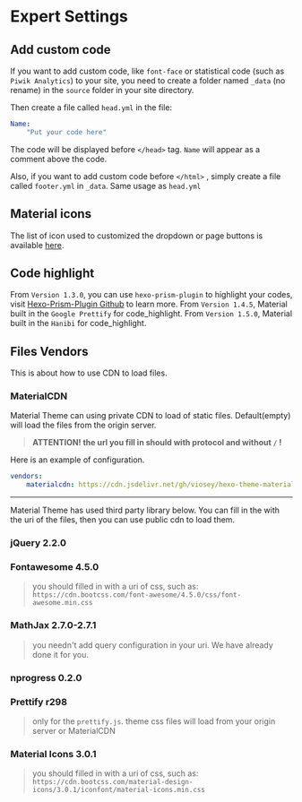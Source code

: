 # Expert Settings

## Add custom code

If you want to add custom code, like `font-face` or statistical code (such as `Piwik Analytics`) to your site, you need to create a folder named `_data` (no rename) in the `source` folder in your site directory.

Then create a file called `head.yml` in the file:

```yaml
Name:
    "Put your code here"
```

The code will be displayed before `</head>` tag. `Name` will appear as a comment above the code.

Also, if you want to add custom code before `</html>` , simply create a file called `footer.yml` in `_data`. Same usage as `head.yml`

## Material icons

The list of icon used to customized the dropdown or page buttons is available [here](https://material.io/icons/).

## Code highlight

From `Version 1.3.0`, you can use `hexo-prism-plugin` to highlight your codes, visit [Hexo-Prism-Plugin Github](https://github.com/ele828/hexo-prism-plugin) to learn more.
From `Version 1.4.5`, Material built in the `Google Prettify` for code_highlight.
From `Version 1.5.0`, Material built in the `Hanibi` for code_highlight.

## Files Vendors

This is about how to use CDN to load files.

### MaterialCDN

Material Theme can using private CDN to load of static files.
Default(empty) will load the files from the origin server.

> **ATTENTION! the url you fill in should with protocol and without `/` !**

Here is an example of configuration.

```yaml
vendors:
    materialcdn: https://cdn.jsdelivr.net/gh/viosey/hexo-theme-material@latest/source
```
-----

Material Theme has used third party library below. You can fill in the with the uri of the files, then you can use public cdn to load them.

### jQuery 2.2.0
### Fontawesome 4.5.0

> you should filled in with a uri of css, such as: `https://cdn.bootcss.com/font-awesome/4.5.0/css/font-awesome.min.css`

### MathJax 2.7.0-2.7.1

> you needn't add query configuration in your uri. We have already done it for you.

### nprogress 0.2.0
### Prettify r298

> only for the `prettify.js`. theme css files will load from your origin server or MaterialCDN

### Material Icons 3.0.1

> you should filled in with a uri of css, such as: `https://cdn.bootcss.com/material-design-icons/3.0.1/iconfont/material-icons.min.css`
